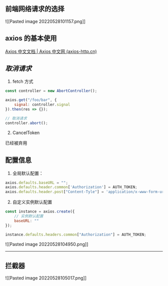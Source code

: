 ## 前端网络请求的选择

![[Pasted image 20220528101157.png]]


## axios 的基本使用

[Axios 中文文档 | Axios 中文网 (axios-http.cn)](https://www.axios-http.cn/docs)


## *取消请求*

1. fetch 方式

```js
const controller = new AbortController();

axios.get("/foo/bar", {
	signal: controller.signal
}).then(res => {});

// 取消请求
controller.abort();
```

2. CancelToken

已经被弃用



## 配置信息

1. 全局默认配置：

```js
axios.defaults.baseURL = "";
axios.defaults.header.common['Authorization'] = AUTH_TOKEN;
axios.defaults.header.post["Content-Tyle"] = 'application/x-www-form-urlencoded';
```

2. 自定义实例默认配置

```js
const instance = axios.create({
	// 实例默认配置
	baseURL: ""
});

instance.defaults.headers.common["Authorization"] = AUTH_TOKEN;
```

![[Pasted image 20220528104950.png]]

---
## 拦截器

![[Pasted image 20220528105017.png]]